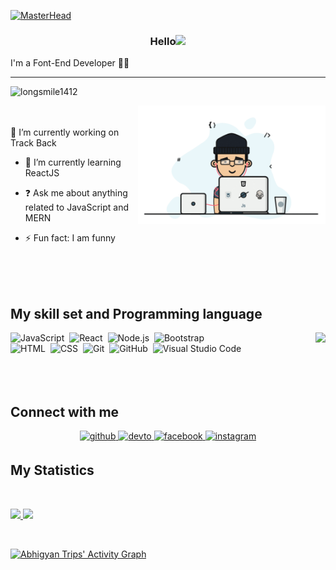 [![MasterHead](https://qph.cf2.quoracdn.net/main-qimg-fa7b4bdc3b2f73e749e5c2c646d4ae13)](https://www.facebook.com/longdev2023)
### <div align="center">Hello<img src="https://github.com/abdoachhoubi/abdoachhoubi/blob/main/gifs/Hi.gif" width="30">
  I'm a Font-End Developer 👨‍💻</div>
<hr>
  <img 
        src="https://komarev.com/ghpvc/?username=longsmile1412&label=Profile%20views&color=0e75b6&style=flat"
        alt="longsmile1412" /> 

  <img align="right" width="300"
    src="https://raw.githubusercontent.com/SandunWebDev/SandunWebDev/main/assets/developer_coding_1.gif">
<br />
<br />
🔭 I’m currently working on Track Back


- 🌱 I’m currently learning ReactJS


- ❓ Ask me about anything related to JavaScript and MERN


- ⚡ Fun fact: I am funny


<br />
<br />
<br />


## My skill set and Programming language
<img align="right" height="130em"
  src="https://github-readme-stats-eight-theta.vercel.app/api/top-langs/?username=longsmile1412&layout=compact&langs_count=8&theme=algolia" />


![JavaScript](https://img.shields.io/badge/-JavaScript-05122A?style=flat&logo=javascript)&nbsp;
![React](https://img.shields.io/badge/-React-05122A?style=flat&logo=react)&nbsp;
![Node.js](https://img.shields.io/badge/-Node.js-05122A?style=flat&logo=node.js)&nbsp;
![Bootstrap](https://img.shields.io/badge/-Bootstrap-05122A?style=flat&logo=bootstrap&logoColor=563D7C)\
![HTML](https://img.shields.io/badge/-HTML-05122A?style=flat&logo=HTML5)&nbsp;
![CSS](https://img.shields.io/badge/-CSS-05122A?style=flat&logo=CSS3&logoColor=1572B6)&nbsp;
![Git](https://img.shields.io/badge/-Git-05122A?style=flat&logo=git)&nbsp;
![GitHub](https://img.shields.io/badge/-GitHub-05122A?style=flat&logo=github)&nbsp;
![Visual Studio
Code](https://img.shields.io/badge/-Visual%20Studio%20Code-05122A?style=flat&logo=visual-studio-code&logoColor=007ACC)&nbsp;
<br />
<br />
<br />
<br />
## Connect with me
<div align="center">
  <a href="https://github.com/longsmile1412" target="_blank">
    <img src=https://img.shields.io/badge/github-%2324292e.svg?&style=for-the-badge&logo=github&logoColor=white
      alt=github style="margin-bottom: 5px;" />
  </a>
  <a href="https://dev.to/longsmile1412" target="_blank">
    <img src=https://img.shields.io/badge/dev.to-%2308090A.svg?&style=for-the-badge&logo=dev.to&logoColor=white
      alt=devto style="margin-bottom: 5px;" />
  </a>
  <a href="https://www.facebook.com/longdev2023" target="_blank">
    <img src=https://img.shields.io/badge/facebook-%232E87FB.svg?&style=for-the-badge&logo=facebook&logoColor=white
      alt=facebook style="margin-bottom: 5px;" />
  </a>
  <a href="https://instagram.com/longdev_0101" target="_blank">
    <img src=https://img.shields.io/badge/instagram-%23000000.svg?&style=for-the-badge&logo=instagram&logoColor=white
      alt=instagram style="margin-bottom: 5px;" />
  </a>
</div>

## My Statistics

<br />
<p align="left">
  <a href="https://longsmile1412.dev/">
    <img width="49.5%"
      src="https://github-readme-stats.vercel.app/api?username=longsmile1412&show_icons=true&theme=dracula&hide_border=true" />
    <img width="49.5%"
      src="https://github-readme-streak-stats.herokuapp.com/?user=longsmile1412&theme=dracula&hide_border=true" />
  </a>
</p>
<br>

[![Abhigyan Trips' Activity
Graph](https://activity-graph.herokuapp.com/graph?username=longsmile1412&custom_title=Abhigyan%20Trips's%20Contribution%20Graph&theme=gruvbox&bg_color=282828&hide_border=true&line=d1a01f&point=c58545)](https://longsmile1412.dev)
